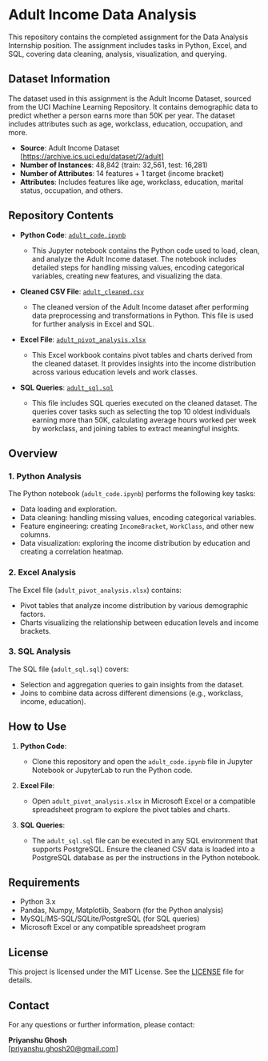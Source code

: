 # Adult Income Data Analysis

This repository contains the completed assignment for the Data Analysis Internship position. The assignment includes tasks in Python, Excel, and SQL, covering data cleaning, analysis, visualization, and querying.

## Dataset Information
The dataset used in this assignment is the Adult Income Dataset, sourced from the UCI Machine Learning Repository. It contains demographic data to predict whether a person earns more than 50K per year. The dataset includes attributes such as age, workclass, education, occupation, and more.

- **Source**: Adult Income Dataset [https://archive.ics.uci.edu/dataset/2/adult]
- **Number of Instances**: 48,842 (train: 32,561, test: 16,281)
- **Number of Attributes**: 14 features + 1 target (income bracket)
- **Attributes**: Includes features like age, workclass, education, marital status, occupation, and others.

## Repository Contents

- **Python Code**: [`adult_code.ipynb`](./adult_code.ipynb)
  - This Jupyter notebook contains the Python code used to load, clean, and analyze the Adult Income dataset. The notebook includes detailed steps for handling missing values, encoding categorical variables, creating new features, and visualizing the data.

- **Cleaned CSV File**: [`adult_cleaned.csv`](./adult_cleaned.csv)
  - The cleaned version of the Adult Income dataset after performing data preprocessing and transformations in Python. This file is used for further analysis in Excel and SQL.

- **Excel File**: [`adult_pivot_analysis.xlsx`](./adult_pivot_analysis.xlsx.xls)
  - This Excel workbook contains pivot tables and charts derived from the cleaned dataset. It provides insights into the income distribution across various education levels and work classes.

- **SQL Queries**: [`adult_sql.sql`](./adult_sql.sql)
  - This file includes SQL queries executed on the cleaned dataset. The queries cover tasks such as selecting the top 10 oldest individuals earning more than 50K, calculating average hours worked per week by workclass, and joining tables to extract meaningful insights.

## Overview

### 1. Python Analysis
The Python notebook (`adult_code.ipynb`) performs the following key tasks:
- Data loading and exploration.
- Data cleaning: handling missing values, encoding categorical variables.
- Feature engineering: creating `IncomeBracket`, `WorkClass`, and other new columns.
- Data visualization: exploring the income distribution by education and creating a correlation heatmap.

### 2. Excel Analysis
The Excel file (`adult_pivot_analysis.xlsx`) contains:
- Pivot tables that analyze income distribution by various demographic factors.
- Charts visualizing the relationship between education levels and income brackets.

### 3. SQL Analysis
The SQL file (`adult_sql.sql`) covers:
- Selection and aggregation queries to gain insights from the dataset.
- Joins to combine data across different dimensions (e.g., workclass, income, education).

## How to Use

1. **Python Code**:
   - Clone this repository and open the `adult_code.ipynb` file in Jupyter Notebook or JupyterLab to run the Python code.

2. **Excel File**:
   - Open `adult_pivot_analysis.xlsx` in Microsoft Excel or a compatible spreadsheet program to explore the pivot tables and charts.

3. **SQL Queries**:
   - The `adult_sql.sql` file can be executed in any SQL environment that supports PostgreSQL. Ensure the cleaned CSV data is loaded into a PostgreSQL database as per the instructions in the Python notebook.

## Requirements

- Python 3.x
- Pandas, Numpy, Matplotlib, Seaborn (for the Python analysis)
- MySQL/MS-SQL/SQLite/PostgreSQL (for SQL queries)
- Microsoft Excel or any compatible spreadsheet program

## License

This project is licensed under the MIT License. See the [LICENSE](./LICENSE) file for details.

## Contact

For any questions or further information, please contact:

**Priyanshu Ghosh**  
[priyanshu.ghosh20@gmail.com] 

